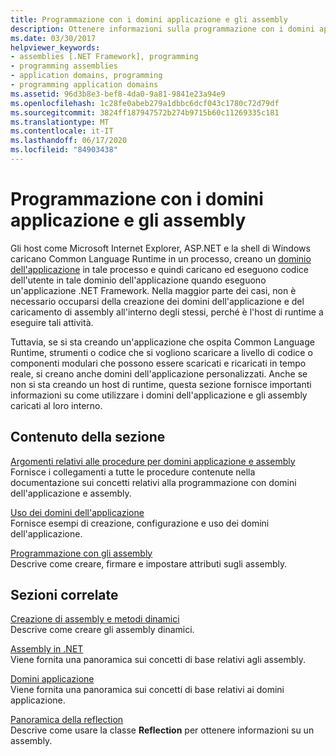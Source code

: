 ```yaml
---
title: Programmazione con i domini applicazione e gli assembly
description: Ottenere informazioni sulla programmazione con i domini applicazione e gli assembly in .NET. Vedere collegamenti ad argomenti relativi alle procedure & esempi sulla creazione di domini applicazione & assembly.
ms.date: 03/30/2017
helpviewer_keywords:
- assemblies [.NET Framework], programming
- programming assemblies
- application domains, programming
- programming application domains
ms.assetid: 96d3b8e3-bef8-4da0-9a81-9841e23a94e9
ms.openlocfilehash: 1c28fe0abeb279a1dbbc6dcf043c1780c72d79df
ms.sourcegitcommit: 3824ff187947572b274b9715b60c11269335c181
ms.translationtype: MT
ms.contentlocale: it-IT
ms.lasthandoff: 06/17/2020
ms.locfileid: "84903438"
---
```

# <a name="programming-with-application-domains-and-assemblies"></a>Programmazione con i domini applicazione e gli assembly

Gli host come Microsoft Internet Explorer, ASP.NET e la shell di Windows caricano Common Language Runtime in un processo, creano un [dominio dell'applicazione](application-domains.md) in tale processo e quindi caricano ed eseguono codice dell'utente in tale dominio dell'applicazione quando eseguono un'applicazione .NET Framework. Nella maggior parte dei casi, non è necessario occuparsi della creazione dei domini dell'applicazione e del caricamento di assembly all'interno degli stessi, perché è l'host di runtime a eseguire tali attività.  
  
Tuttavia, se si sta creando un'applicazione che ospita Common Language Runtime, strumenti o codice che si vogliono scaricare a livello di codice o componenti modulari che possono essere scaricati e ricaricati in tempo reale, si creano anche domini dell'applicazione personalizzati. Anche se non si sta creando un host di runtime, questa sezione fornisce importanti informazioni su come utilizzare i domini dell'applicazione e gli assembly caricati al loro interno.  
  
## <a name="in-this-section"></a>Contenuto della sezione  

[Argomenti relativi alle procedure per domini applicazione e assembly](application-domains-and-assemblies-how-to-topics.md)  
Fornisce i collegamenti a tutte le procedure contenute nella documentazione sui concetti relativi alla programmazione con domini dell'applicazione e assembly.  
  
[Uso dei domini dell'applicazione](use.md)  
Fornisce esempi di creazione, configurazione e uso dei domini dell'applicazione.  
  
[Programmazione con gli assembly](../../standard/assembly/index.md)  
Descrive come creare, firmare e impostare attributi sugli assembly.  
  
## <a name="related-sections"></a>Sezioni correlate  

[Creazione di assembly e metodi dinamici](../reflection-and-codedom/emitting-dynamic-methods-and-assemblies.md)  
Descrive come creare gli assembly dinamici.  
  
[Assembly in .NET](../../standard/assembly/index.md)  
Viene fornita una panoramica sui concetti di base relativi agli assembly.  
  
[Domini applicazione](application-domains.md)  
Viene fornita una panoramica sui concetti di base relativi ai domini applicazione.  
  
[Panoramica della reflection](../reflection-and-codedom/reflection.md)  
Descrive come usare la classe **Reflection** per ottenere informazioni su un assembly.
